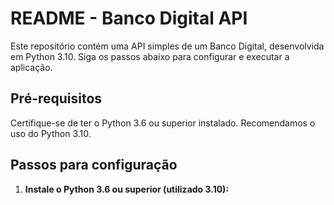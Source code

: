# README - Banco Digital API

Este repositório contém uma API simples de um Banco Digital, desenvolvida em Python 3.10. Siga os passos abaixo para configurar e executar a aplicação.

## Pré-requisitos

Certifique-se de ter o Python 3.6 ou superior instalado. Recomendamos o uso do Python 3.10.

## Passos para configuração

1. **Instale o Python 3.6 ou superior (utilizado 3.10):**
